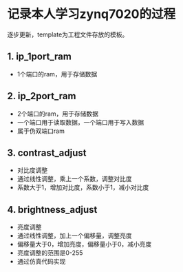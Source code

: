 # 记录本人学习zynq7020的过程

逐步更新，template为工程文件存放的模板。

## 1. ip_1port_ram
- 1个端口的ram，用于存储数据

## 2. ip_2port_ram
- 2个端口的ram，用于存储数据
- 一个端口用于读取数据，一个端口用于写入数据
- 属于伪双端口ram

## 3. contrast_adjust
- 对比度调整
- 通过线性调整，乘上一个系数，调整对比度
- 系数大于1，增加对比度，系数小于1，减小对比度

## 4. brightness_adjust
- 亮度调整
- 通过线性调整，加上一个偏移量，调整亮度
- 偏移量大于0，增加亮度，偏移量小于0，减小亮度
- 亮度调整的范围是0-255
- 通过仿真代码实现